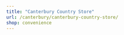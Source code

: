 ```yaml
---
title: "Canterbury Country Store"
url: /canterbury/canterbury-country-store/
shop: convenience
---
```

